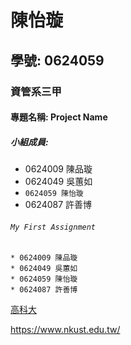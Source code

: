 # 陳怡璇

## 學號: 0624059

### 資管系三甲

#### 專題名稱: Project Name

##### 小組成員:
* 0624009 陳品璇
* 0624049 吳蕙如
* `0624059 陳怡璇`
* 0624087 許善博

###### `My First Assignment`

```
* 0624009 陳品璇
* 0624049 吳蕙如
* 0624059 陳怡璇
* 0624087 許善博
```
[高科大](https://www.nkust.edu.tw/)

<https://www.nkust.edu.tw/>
